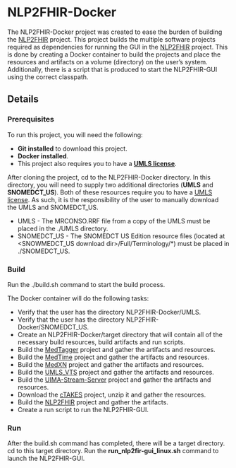 # NLP2FHIR-Docker

The NLP2FHIR-Docker project was created to ease the burden of building the [NLP2FHIR](https://github.com/BD2KOnFHIR/NLP2FHIR) project.  This project builds the multiple software projects required as dependencies for running the GUI in the [NLP2FHIR](https://github.com/BD2KOnFHIR/NLP2FHIR) project.  This is done by creating a Docker container to build the projects and place the resources and artifacts on a volume (directory) on the user’s system.  Additionally, there is a script that is produced to start the NLP2FHIR-GUI using the correct classpath. 


## Details

### Prerequisites
To run this project, you will need the following:
* **Git installed** to download this project. 
* **Docker installed**. 
* This project also requires you to have a **[UMLS license](https://uts.nlm.nih.gov/license.html)**.


After cloning the project, cd to the NLP2FHIR-Docker directory.  In this directory, you will need to supply two additional directories (**UMLS** and **SNOMEDCT_US**).  Both of these resources require you to have a [UMLS license](https://uts.nlm.nih.gov/license.html).  As such, it is the responsibility of the user to manually download the UMLS and SNOMEDCT_US.
* UMLS  - The MRCONSO.RRF file from a copy of the UMLS must be placed in the ./UMLS directory.
* SNOMEDCT_US - The SNOMEDCT US Edition resource files (located at <SNOWMEDCT_US download dir>/Full/Terminology/*) must be placed in ./SNOMEDCT_US.

### Build
Run the ./build.sh command to start the build process.

The Docker container will do the following tasks:
- Verify that the user has the directory NLP2FHIR-Docker/UMLS.
- Verify that the user has the directory NLP2FHIR-Docker/SNOMEDCT_US.
- Create an NLP2FHIR-Docker/target directory that will contain all of the necessary build resources, build artifacts and run scripts.
- Build the [MedTagger](https://github.com/ohnlp/MedTagger) project and gather the artifacts and resources.
- Build the [MedTime](https://github.com/ohnlp/MedTime) project and gather the artifacts and resources.  
- Build the [MedXN](https://github.com/ohnlp/MedXN) project and gather the artifacts and resources.
- Build the [UMLS_VTS](https://github.com/OHNLPIR/UMLS_VTS) project and gather the artifacts and resources.
- Build the [UIMA-Stream-Server](https://github.com/OHNLPIR/UIMA-Stream-Server) project and gather the artifacts and resources.
- Download the [cTAKES](http://ctakes.apache.org/downloads.html) project, unzip it and gather the resources.
- Build the [NLP2FHIR](https://github.com/BD2KOnFHIR/NLP2FHIR) project and gather the artifacts.
- Create a run script to run the NLP2FHIR-GUI.

### Run
After the build.sh command has completed, there will be a target directory.  
cd to this target directory.
Run the **run_nlp2fir-gui_linux.sh** command to launch the NLP2FHIR-GUI.
